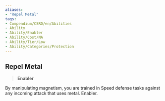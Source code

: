 ```yaml
---
aliases:
- "Repel Metal"
tags:
- Compendium/CSRD/en/Abilities
- Ability
- Ability/Enabler
- Ability/Cost/NA
- Ability/Tier/Low
- Ability/Categories/Protection
---
```


  
## Repel Metal  
>**Enabler**
  
By manipulating magnetism, you are trained in Speed defense tasks against any incoming attack that uses metal. Enabler.
